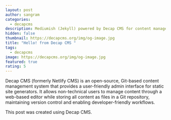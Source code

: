 ```yaml
---
layout: post
author: sangram
categories:
  - decapcms
description: Mediumish (Jekyll) powered by Decap CMS for content management.
hidden: false
thumbnail: https://decapcms.org/img/og-image.jpg
title: "Hello! from Decap CMS "
tags:
  - decapcms
image: https://decapcms.org/img/og-image.jpg
featured: true
rating: 5
---
```

Decap CMS (formerly Netlify CMS) is an open-source, Git-based content management system that provides a user-friendly admin interface for static site generators. It allows non-technical users to manage content through a web-based editor while storing all content as files in a Git repository, maintaining version control and enabling developer-friendly workflows.

This post was created using Decap CMS.
